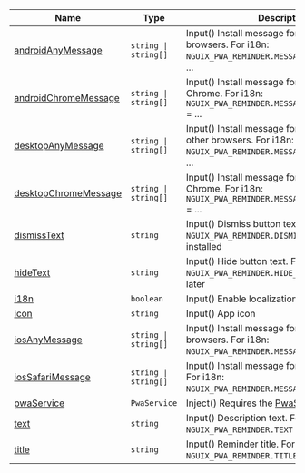 <section id="main" data-note="AUTO-GENERATED CONTENT, DO NOT EDIT DIRECTLY!">

| Name                                                                                                                               | Type                            | Description                                                                                                        |
| ---------------------------------------------------------------------------------------------------------------------------------- | ------------------------------- | ------------------------------------------------------------------------------------------------------------------ |
| [androidAnyMessage](https://nguix-starter.lamnhan.com/content/reference/classes/pwaremindercomponent.html#androidanymessage)       | <code>string \| string[]</code> | Input() Install message for Android with other browsers. For i18n: `NGUIX_PWA_REMINDER.MESSAGES.ANDROID_ANY` = ... |
| [androidChromeMessage](https://nguix-starter.lamnhan.com/content/reference/classes/pwaremindercomponent.html#androidchromemessage) | <code>string \| string[]</code> | Input() Install message for Android with Chrome. For i18n: `NGUIX_PWA_REMINDER.MESSAGES.ANDROID_CHROME` = ...      |
| [desktopAnyMessage](https://nguix-starter.lamnhan.com/content/reference/classes/pwaremindercomponent.html#desktopanymessage)       | <code>string \| string[]</code> | Input() Install message for Desktop with other browsers. For i18n: `NGUIX_PWA_REMINDER.MESSAGES.DESKTOP_ANY` = ... |
| [desktopChromeMessage](https://nguix-starter.lamnhan.com/content/reference/classes/pwaremindercomponent.html#desktopchromemessage) | <code>string \| string[]</code> | Input() Install message for Desktop with Chrome. For i18n: `NGUIX_PWA_REMINDER.MESSAGES.DESKTOP_CHROME` = ...      |
| [dismissText](https://nguix-starter.lamnhan.com/content/reference/classes/pwaremindercomponent.html#dismisstext)                   | <code>string</code>             | Input() Dismiss button text. For i18n: `NGUIX_PWA_REMINDER.DISMISS_TEXT` = Already installed                       |
| [hideText](https://nguix-starter.lamnhan.com/content/reference/classes/pwaremindercomponent.html#hidetext)                         | <code>string</code>             | Input() Hide button text. For i18n: `NGUIX_PWA_REMINDER.HIDE_TEXT` = Remind me later                               |
| [i18n](https://nguix-starter.lamnhan.com/content/reference/classes/pwaremindercomponent.html#i18n)                                 | <code>boolean</code>            | Input() Enable localization                                                                                        |
| [icon](https://nguix-starter.lamnhan.com/content/reference/classes/pwaremindercomponent.html#icon)                                 | <code>string</code>             | Input() App icon                                                                                                   |
| [iosAnyMessage](https://nguix-starter.lamnhan.com/content/reference/classes/pwaremindercomponent.html#iosanymessage)               | <code>string \| string[]</code> | Input() Install message for IOS with other browsers. For i18n: `NGUIX_PWA_REMINDER.MESSAGES.IOS_ANY` = ...         |
| [iosSafariMessage](https://nguix-starter.lamnhan.com/content/reference/classes/pwaremindercomponent.html#iossafarimessage)         | <code>string \| string[]</code> | Input() Install message for IOS with Safari. For i18n: `NGUIX_PWA_REMINDER.MESSAGES.IOS_SAFARI` = ...              |
| [pwaService](https://nguix-starter.lamnhan.com/content/reference/classes/pwaremindercomponent.html#pwaservice)                     | <code>PwaService</code>         | Inject() Requires the [PwaService](https://ngx-useful.lamnhan.com/service/pwa)                                     |
| [text](https://nguix-starter.lamnhan.com/content/reference/classes/pwaremindercomponent.html#text)                                 | <code>string</code>             | Input() Description text. For i18n: `NGUIX_PWA_REMINDER.TEXT` = Add app to ...                                     |
| [title](https://nguix-starter.lamnhan.com/content/reference/classes/pwaremindercomponent.html#title)                               | <code>string</code>             | Input() Reminder title. For i18n: `NGUIX_PWA_REMINDER.TITLE` = Install app?                                        |

</section>
